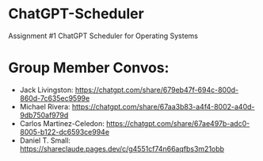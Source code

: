 # ChatGPT-Scheduler
Assignment #1 ChatGPT Scheduler for Operating Systems


# Group Member Convos:
- Jack Livingston: https://chatgpt.com/share/679eb47f-694c-800d-860d-7c635ec9599e
- Michael Rivera: https://chatgpt.com/share/67aa3b83-a4f4-8002-a40d-9db750af979d
- Carlos Martinez-Celedon: https://chatgpt.com/share/67ae497b-adc0-8005-b122-dc6593ce994e
- Daniel T. Small: https://shareclaude.pages.dev/c/g4551cf74n66aqfbs3m21obb
